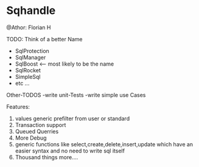 # Sqhandle
@Athor: Florian H

TODO: Think of a better Name 
- SqlProtection
- SqlManager
- SqlBoost <-- most likely to be the name
- SqlRocket
- SimpleSql
- etc ...

Other-TODOS
-write unit-Tests
-write simple use Cases

Features:
1. values generic prefilter from user or standard
2. Transaction support
3. Queued Querries
4. More Debug
5. generic functions like select,create,delete,insert,update which have an easier syntax and no need to write sql itself
6. Thousand things more....
